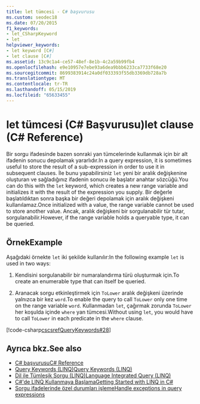 ```yaml
---
title: let tümcesi - C# başvurusu
ms.custom: seodec18
ms.date: 07/20/2015
f1_keywords:
- let_CSharpKeyword
- let
helpviewer_keywords:
- let keyword [C#]
- let clause [C#]
ms.assetid: 13c9c1a4-ce57-48ef-8e1b-4c2a59b99fb4
ms.openlocfilehash: e9e10957e7ebe93a6dea9bbb6233ca7733f68e20
ms.sourcegitcommit: 8699383914c24a0df033393f55db3369db728a7b
ms.translationtype: MT
ms.contentlocale: tr-TR
ms.lasthandoff: 05/15/2019
ms.locfileid: "65633455"
---
```

# <a name="let-clause-c-reference"></a><span data-ttu-id="2ad87-102">let tümcesi (C# Başvurusu)</span><span class="sxs-lookup"><span data-stu-id="2ad87-102">let clause (C# Reference)</span></span>

<span data-ttu-id="2ad87-103">Bir sorgu ifadesinde bazen sonraki yan tümcelerinde kullanmak için bir alt ifadenin sonucu depolamak yararlıdır.</span><span class="sxs-lookup"><span data-stu-id="2ad87-103">In a query expression, it is sometimes useful to store the result of a sub-expression in order to use it in subsequent clauses.</span></span> <span data-ttu-id="2ad87-104">İle bunu yapabilirsiniz `let` yeni bir aralık değişkenine oluşturan ve sağladığınız ifadenin sonucu ile başlatır anahtar sözcüğü.</span><span class="sxs-lookup"><span data-stu-id="2ad87-104">You can do this with the `let` keyword, which creates a new range variable and initializes it with the result of the expression you supply.</span></span> <span data-ttu-id="2ad87-105">Bir değerle başlatıldıktan sonra başka bir değeri depolamak için aralık değişkeni kullanılamaz.</span><span class="sxs-lookup"><span data-stu-id="2ad87-105">Once initialized with a value, the range variable cannot be used to store another value.</span></span> <span data-ttu-id="2ad87-106">Ancak, aralık değişkeni bir sorgulanabilir tür tutar, sorgulanabilir.</span><span class="sxs-lookup"><span data-stu-id="2ad87-106">However, if the range variable holds a queryable type, it can be queried.</span></span>

## <a name="example"></a><span data-ttu-id="2ad87-107">Örnek</span><span class="sxs-lookup"><span data-stu-id="2ad87-107">Example</span></span>

<span data-ttu-id="2ad87-108">Aşağıdaki örnekte `let` iki şekilde kullanılır:</span><span class="sxs-lookup"><span data-stu-id="2ad87-108">In the following example `let` is used in two ways:</span></span>

1. <span data-ttu-id="2ad87-109">Kendisini sorgulanabilir bir numaralandırma türü oluşturmak için.</span><span class="sxs-lookup"><span data-stu-id="2ad87-109">To create an enumerable type that can itself be queried.</span></span>

2. <span data-ttu-id="2ad87-110">Aranacak sorgu etkinleştirmek için `ToLower` aralık değişkeni üzerinde yalnızca bir kez `word`.</span><span class="sxs-lookup"><span data-stu-id="2ad87-110">To enable the query to call `ToLower` only one time on the range variable `word`.</span></span> <span data-ttu-id="2ad87-111">Kullanmadan `let`, çağırmak zorunda `ToLower` her koşulda içinde `where` yan tümcesi.</span><span class="sxs-lookup"><span data-stu-id="2ad87-111">Without using `let`, you would have to call `ToLower` in each predicate in the `where` clause.</span></span>

[!code-csharp[cscsrefQueryKeywords#28](~/samples/snippets/csharp/VS_Snippets_VBCSharp/CsCsrefQueryKeywords/CS/Let.cs#28)]

## <a name="see-also"></a><span data-ttu-id="2ad87-112">Ayrıca bkz.</span><span class="sxs-lookup"><span data-stu-id="2ad87-112">See also</span></span>

- [<span data-ttu-id="2ad87-113">C# başvurusu</span><span class="sxs-lookup"><span data-stu-id="2ad87-113">C# Reference</span></span>](../../language-reference/index.md)
- [<span data-ttu-id="2ad87-114">Query Keywords (LINQ)</span><span class="sxs-lookup"><span data-stu-id="2ad87-114">Query Keywords (LINQ)</span></span>](query-keywords.md)
- [<span data-ttu-id="2ad87-115">Dil ile Tümleşik Sorgu (LINQ)</span><span class="sxs-lookup"><span data-stu-id="2ad87-115">Language Integrated Query (LINQ)</span></span>](../../linq/index.md)
- [<span data-ttu-id="2ad87-116">C#'de LINQ Kullanmaya Başlama</span><span class="sxs-lookup"><span data-stu-id="2ad87-116">Getting Started with LINQ in C#</span></span>](../../programming-guide/concepts/linq/getting-started-with-linq.md)
- [<span data-ttu-id="2ad87-117">Sorgu ifadelerinde özel durumları işleme</span><span class="sxs-lookup"><span data-stu-id="2ad87-117">Handle exceptions in query expressions</span></span>](../../linq/handle-exceptions-in-query-expressions.md)
